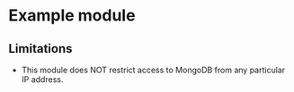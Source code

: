 # Example module

## Limitations

- This module does NOT restrict access to MongoDB from any particular IP address.
